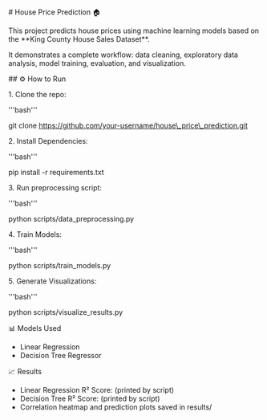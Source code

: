 \# House Price Prediction 🏠



This project predicts house prices using machine learning models based on the \*\*King County House Sales Dataset\*\*.  

It demonstrates a complete workflow: data cleaning, exploratory data analysis, model training, evaluation, and visualization.







\## ⚙️ How to Run

1\. Clone the repo:

'''bash'''

git clone https://github.com/your-username/house\_price\_prediction.git



2\. Install Dependencies:

'''bash'''

pip install -r requirements.txt



3\. Run preprocessing script:

'''bash'''

python scripts/data\_preprocessing.py



4\. Train Models:

'''bash'''

python scripts/train\_models.py



5\. Generate Visualizations:

'''bash'''

python scripts/visualize\_results.py



📊 Models Used



* Linear Regression
* Decision Tree Regressor



📈 Results



* Linear Regression R² Score: (printed by script)
* Decision Tree R² Score: (printed by script)
* Correlation heatmap and prediction plots saved in results/





